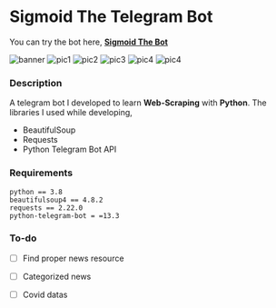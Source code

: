 # **Sigmoid The Telegram Bot**

You can try the bot here, <a href = "t.me/sigmoidthebot"><b>Sigmoid The Bot</b></a>



![banner](https://i.hizliresim.com/VFDtvv.png) 
![pic1](https://i.hizliresim.com/he5Jey.png) 
![pic2](https://i.hizliresim.com/TlR4TY.png)
![pic3](https://i.hizliresim.com/wiJCt8.png)
![pic4](https://i.hizliresim.com/qPgk6k.png)
![pic4](https://i.hizliresim.com/Z12OnK.png)


### **Description**
A telegram bot I developed to learn **Web-Scraping** with **Python**. The libraries I used while developing,
- BeautifulSoup
- Requests
- Python Telegram Bot API

### **Requirements**

```
python == 3.8
beautifulsoup4 == 4.8.2
requests == 2.22.0
python-telegram-bot = =13.3
```
### **To-do**

- [ ] Find proper news resource
- [ ] Categorized news
- [ ] Covid datas

